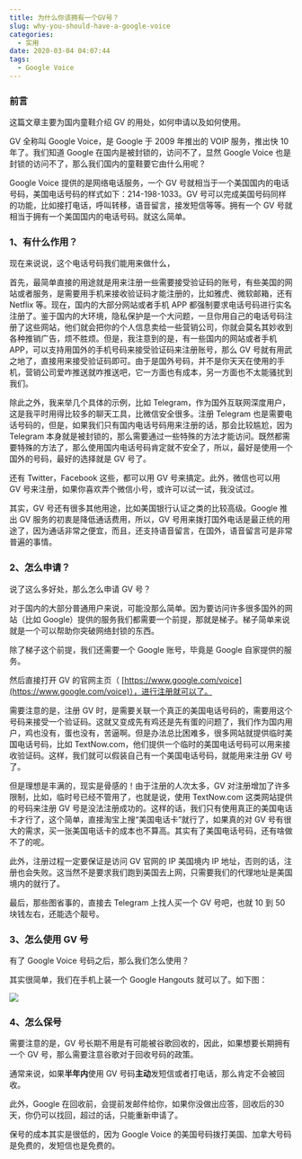 ```yaml
---
title: 为什么你该拥有一个GV号？
slug: why-you-should-have-a-google-voice
categories:
  - 实用
date: 2020-03-04 04:07:44
tags: 
  - Google Voice
---
```


### 前言

这篇文章主要为国内童鞋介绍 GV 的用处，如何申请以及如何使用。

<!--more-->

GV 全称叫 Google Voice，是 Google 于 2009 年推出的 VOIP 服务，推出快 10 年了。我们知道 Google 在国内是被封锁的，访问不了，显然 Google Voice 也是封锁的访问不了，那么我们国内的童鞋要它由什么用呢？

Google Voice 提供的是网络电话服务，一个 GV 号就相当于一个美国国内的电话号码，美国电话号码的样式如下：214-198-1033。GV 号可以完成美国号码同样的功能，比如接打电话，呼叫转移，语音留言，接发短信等等。拥有一个 GV 号就相当于拥有一个美国国内的电话号码。就这么简单。

### 1、有什么作用？

现在来说说，这个电话号码我们能用来做什么，

首先，最简单直接的用途就是用来注册一些需要接受验证码的账号，有些美国的网站或者服务，是需要用手机来接收验证码才能注册的，比如雅虎、微软邮箱，还有 Netflix 等。现在，国内的大部分网站或者手机 APP 都强制要求电话号码进行实名注册了。鉴于国内的大环境，隐私保护是一个大问题，一旦你用自己的电话号码注册了这些网站，他们就会把你的个人信息卖给一些营销公司，你就会莫名其妙收到各种推销广告，烦不胜烦。但是，我注意到的是，有一些国内的网站或者手机 APP，可以支持用国外的手机号码来接受验证码来注册账号，那么 GV 号就有用武之地了，直接用来接受验证码即可。由于是国外号码，并不是你天天在使用的手机，营销公司爱咋推送就咋推送吧，它一方面也有成本，另一方面也不太能骚扰到我们。

除此之外，我来举几个具体的示例，比如 Telegram，作为国外互联网深度用户，这是我平时用得比较多的聊天工具，比微信安全很多。注册 Telegram 也是需要电话号码的，但是，如果我们只有国内电话号码用来注册的话，那会比较尴尬，因为 Telegram 本身就是被封锁的，那么需要通过一些特殊的方法才能访问。既然都需要特殊的方法了，那么使用国内电话号码肯定就不安全了，所以，最好是使用一个国外的号码，最好的选择就是 GV 号了。

还有 Twitter，Facebook 这些，都可以用 GV 号来搞定。此外，微信也可以用 GV 号来注册，如果你喜欢弄个微信小号，或许可以试一试，我没试过。

其实，GV 号还有很多其他用途，比如美国银行认证之类的比较高级。Google 推出 GV 服务的初衷是降低通话费用，所以，GV 号用来拨打国外电话是最正统的用途了，因为通话非常之便宜，而且，还支持语音留言，在国外，语音留言可是非常普遍的事情。

### 2、怎么申请？

说了这么多好处，那么怎么申请 GV 号？

对于国内的大部分普通用户来说，可能没那么简单。因为要访问许多很多国外的网站（比如 Google）提供的服务我们都需要一个前提，那就是梯子。梯子简单来说就是一个可以帮助你突破网络封锁的东西。

除了梯子这个前提，我们还需要一个 Google 账号，毕竟是 Google 自家提供的服务。

然后直接打开 GV 的官网主页（ [https://www.google.com/voice](https://www.google.com/voice)），进行注册就可以了。

需要注意的是，注册 GV 时，是需要关联一个真正的美国电话号码的，需要用这个号码来接受一个验证码。这就又变成先有鸡还是先有蛋的问题了，我们作为国内用户，鸡也没有，蛋也没有，苦逼啊。但是办法总比困难多，很多网站就提供临时美国电话号码，比如 TextNow.com，他们提供一个临时的美国电话号码可以用来接收验证码。这样，我们就可以假装自己有一个美国电话号码，就能用来注册 GV 号了。

但是理想是丰满的，现实是骨感的！由于注册的人次太多，GV 对注册增加了许多限制，比如，临时号已经不管用了，也就是说，使用 TextNow.com 这类网站提供的号码来注册 GV 号是没法注册成功的。这样的话，我们只有使用真正的美国电话卡才行了，这个简单，直接淘宝上搜“美国电话卡”就行了，如果真的对 GV 号有很大的需求，买一张美国电话卡的成本也不算高。其实有了美国电话号码，还有啥做不了的呢。

此外，注册过程一定要保证是访问 GV 官网的 IP 美国境内 IP 地址，否则的话，注册也会失败。这当然不是要求我们跑到美国去上网，只需要我们的代理地址是美国境内的就行了。

最后，那些图省事的，直接去 Telegram 上找人买一个 GV 号吧，也就 10 到 50 块钱左右，还能选个靓号。

### 3、怎么使用 GV 号

有了 Google Voice 号码之后，那么我们怎么使用？

其实很简单，我们在手机上装一个 Google Hangouts 就可以了。如下图：

![](//upload-images.jianshu.io/upload_images/1452123-0da9ff4f3c6cf066.png?imageMogr2/auto-orient/strip|imageView2/2/w/750)

### 4、怎么保号

需要注意的是，GV 号长期不用是有可能被谷歌回收的，因此，如果想要长期拥有一个 GV 号，那么需要注意谷歌对于回收号码的政策。

通常来说，如果**半年内**使用 GV 号码**主动**发短信或者打电话，那么肯定不会被回收。

此外，Google 在回收前，会提前发邮件给你，如果你没做出应答，回收后的30天，你仍可以找回，超过的话，只能重新申请了。

保号的成本其实是很低的，因为 Google Voice 的美国号码拨打美国、加拿大号码是免费的，发短信也是免费的。
